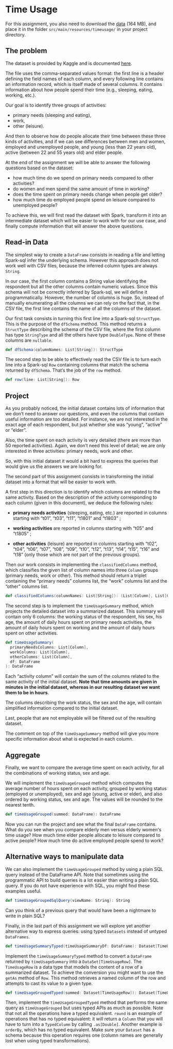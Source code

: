 # Time Usage

For this assignment, you also need to download the [data](http://alaska.epfl.ch/~dockermoocs/bigdata/atussum.csv) (164 MB), and place it in the folder `src/main/resources/timeusage/` in your project directory.

## The problem

The dataset is provided by Kaggle and is documented [here](https://www.kaggle.com/bls/american-time-use-survey).

The file uses the comma-separated values format: the first line is a header defining the field names of each column, and every following line contains an information record, which is itself made of several columns. It contains information about how people spend their time (e.g., sleeping, eating, working, etc.).

Our goal is to identify three groups of activities:

- primary needs (sleeping and eating),
- work,
- other (leisure).

And then to observe how do people allocate their time between these three kinds of activities, and if we can see differences between men and women, employed and unemployed people, and young (less than 22 years old), active (between 22 and 55 years old) and elder people.

At the end of the assignment we will be able to answer the following questions based on the dataset:

- how much time do we spend on primary needs compared to other activities?
- do women and men spend the same amount of time in working?
- does the time spent on primary needs change when people get older?
- how much time do employed people spend on leisure compared to unemployed people?

To achieve this, we will first read the dataset with Spark, transform it into an intermediate dataset which will be easier to work with for our use case, and finally compute information that will answer the above questions.

## Read-in Data

The simplest way to create a `DataFrame` consists in reading a file and letting Spark-sql infer the underlying schema. However this approach does not work well with CSV files, because the inferred column types are always `String`.

In our case, the first column contains a String value identifying the respondent but all the other columns contain numeric values. Since this schema will not be correctly inferred by Spark-sql, we will define it programmatically. However, the number of columns is huge. So, instead of manually enumerating all the columns we can rely on the fact that, in the CSV file, the first line contains the name of all the columns of the dataset.

Our first task consists in turning this first line into a Spark-sql `StructType`. This is the purpose of the `dfSchema` method. This method returns a `StructType` describing the schema of the CSV file, where the first column has type `StringType` and all the others have type `DoubleType`. None of these columns are `nullable`.

```scala
def dfSchema(columnNames: List[String]): StructType
```

The second step to be able to effectively read the CSV file is to turn each line into a Spark-sql `Row` containing columns that match the schema returned by `dfSchema`. That’s the job of the `row` method.

```scala
def row(line: List[String]): Row
```

## Project

As you probably noticed, the initial dataset contains lots of information that we don’t need to answer our questions, and even the columns that contain useful information are too detailed. For instance, we are not interested in the exact age of each respondent, but just whether she was “young”, “active” or “elder”.

Also, the time spent on each activity is very detailed (there are more than 50 reported activities). Again, we don’t need this level of detail; we are only interested in three activities: primary needs, work and other.

So, with this initial dataset it would a bit hard to express the queries that would give us the answers we are looking for.

The second part of this assignment consists in transforming the initial dataset into a format that will be easier to work with.

A first step in this direction is to identify which columns are related to the same activity. Based on the description of the activity corresponding to each column (given in this document), we deduce the following rules:

- **primary needs activities** (sleeping, eating, etc.) are reported in columns starting with “t01”, “t03”, “t11”, “t1801” and “t1803” ;

- **working activities** are reported in columns starting with “t05” and “t1805” ;

- **other activities** (leisure) are reported in columns starting with “t02”, “t04”, “t06”, “t07”, “t08”, “t09”, “t10”, “t12”, “t13”, “t14”, “t15”, “t16” and “t18” (only those which are not part of the previous groups).

Then our work consists in implementing the `classifiedColumns` method, which classifies the given list of column names into three `Column` groups (primary needs, work or other). This method should return a triplet containing the “primary needs” columns list, the “work” columns list and the “other” columns list.

```scala
def classifiedColumns(columnNames: List[String]): (List[Column], List[Column], List[Column])
```

The second step is to implement the `timeUsageSummary` method, which projects the detailed dataset into a summarized dataset. This summary will contain only 6 columns: the working status of the respondent, his sex, his age, the amount of daily hours spent on primary needs activities, the amount of daily hours spent on working and the amount of daily hours spent on other activities.

```scala
def timeUsageSummary(
  primaryNeedsColumns: List[Column],
  workColumns: List[Column],
  otherColumns: List[Column],
  df: DataFrame
): DataFrame
```

Each “activity column” will contain the sum of the columns related to the same activity of the initial dataset. **Note that time amounts are given in minutes in the initial dataset, whereas in our resulting dataset we want them to be in hours**.

The columns describing the work status, the sex and the age, will contain simplified information compared to the initial dataset.

Last, people that are not employable will be filtered out of the resulting dataset.

The comment on top of the `timeUsageSummary` method will give you more specific information about what is expected in each column.

## Aggregate

Finally, we want to compare the average time spent on each activity, for all the combinations of working status, sex and age.

We will implement the `timeUsageGrouped` method which computes the average number of hours spent on each activity, grouped by working status (employed or unemployed), sex and age (young, active or elder), and also ordered by working status, sex and age. The values will be rounded to the nearest tenth.

```scala
def timeUsageGrouped(summed: DataFrame): DataFrame
```

Now you can run the project and see what the final `DataFrame` contains. What do you see when you compare elderly men versus elderly women's time usage? How much time elder people allocate to leisure compared to active people? How much time do active employed people spend to work?

## Alternative ways to manipulate data

We can also implement the `timeUsageGrouped` method by using a plain SQL query instead of the DataFrame API. Note that sometimes using the programmatic API to build queries is a lot easier than writing a plain SQL query. If you do not have experience with SQL, you might find these examples useful.

```scala
def timeUsageGroupedSqlQuery(viewName: String): String
```

Can you think of a previous query that would have been a nightmare to write in plain SQL?

Finally, in the last part of this assignment we will explore yet another alternative way to express queries: using typed `Datasets` instead of untyped `DataFrames`.

```scala
def timeUsageSummaryTyped(timeUsageSummaryDf: DataFrame): Dataset[TimeUsageRow]
```

Implement the `timeUsageSummaryTyped` method to convert a `DataFrame` returned by `timeUsageSummary` into a `DataSet[TimeUsageRow]`. The `TimeUsageRow` is a data type that models the content of a row of a summarized dataset. To achieve the conversion you might want to use the `getAs` method of `Row`. This method retrieves a named column of the row and attempts to cast its value to a given type.

```scala
def timeUsageGroupedTyped(summed: Dataset[TimeUsageRow]): Dataset[TimeUsageRow]
```

Then, implement the `timeUsageGroupedTyped` method that performs the same query as `timeUsageGrouped` but uses typed APIs as much as possible. Note that not all the operations have a typed equivalent. `round` is an example of operations that has no typed equivalent: it will return a `Column` that you will have to turn into a `TypedColumn` by calling `.as[Double]`. Another example is `orderBy`, which has no typed equivalent. Make sure your `Dataset` has a schema because this operation requires one (column names are generally lost when using typed transformations).
